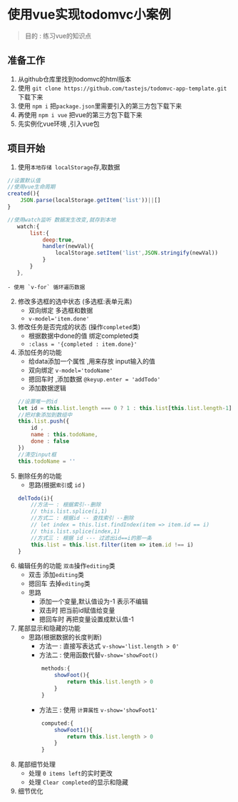 # 使用vue实现todomvc小案例
> 目的 : 练习vue的知识点
## 准备工作
1. 从github仓库里找到todomvc的html版本
2. 使用 `git clone https://github.com/tastejs/todomvc-app-template.git`下载下来
3. 使用 `npm i` 把`package.json`里需要引入的第三方包下载下来
4. 再使用 `npm i vue` 把vue的第三方包下载下来
5. 先实例化vue环境 ,引入vue包 

## 项目开始
1. 使用`本地存储 localStorage`存,取数据
 ```js
 //设置默认值
 //使用vue生命周期
 created(){
     JSON.parse(localStorage.getItem('list'))||[]
 }
 ```
 ```js
 //使用watch监听 数据发生改变,就存到本地
    watch:{
        list:{
            deep:true,
            handler(newVal){
                localStorage.setItem('list',JSON.stringify(newVal))
            }
        }
    },
 ```
    - 使用 `v-for` 循环遍历数据
2. 修改多选框的选中状态  (多选框:表单元素)
    - 双向绑定 多选框和数据
    - `v-model='item.done'`
3. 修改任务是否完成的状态 (操作`completed`类)
    - 根据数据中done的值 绑定completed类 
    - `:class = '{completed : item.done}'`
4. 添加任务的功能
    - 给data添加一个属性 ,用来存放 input输入的值
    - 双向绑定  `v-model='todoName'`
    - 摁回车时 ,添加数据 `@keyup.enter = 'addTodo'`
    - 添加数据逻辑
    ```js
    //设置唯一的id
    let id = this.list.length === 0 ? 1 : this.list[this.list.length-1].id + 1
    //把对象添加到数组中
    this.list.push({
        id ,
        name : this.todoName,
        done : false
    })
    //清空input框
    this.todoName = ''
    ```
5. 删除任务的功能
    - 思路(根据`索引`或 `id` )
    ```js
    delTodo(i){
        //方法一 : 根据索引--删除
        // this.list.splice(i,1)
        //方式二 : 根据id -- 查找索引 --删除
        // let index = this.list.findIndex(item => item.id == i)
        // this.list.splice(index,1)
        //方式三 : 根据 id --- 过滤出id==i的那一条
        this.list = this.list.filter(item => item.id !== i)
    }
    ```
6. 编辑任务的功能  `双击`操作`editing`类
    - 双击 添加`editing`类 
    - 摁回车 去掉`editing`类
    - 思路 
        - 添加一个变量,默认值设为-1 表示不编辑
        - 双击时  把当前id赋值给变量
        - 摁回车时 再把变量设置成默认值-1
7. 尾部显示和隐藏的功能
    - 思路(根据数据的长度判断)
        - 方法一 : 直接写表达式 `v-show='list.length > 0'` 
        - 方法二 : 使用函数代替`v-show='showFoot()` 
        ```js
            methods:{
                showFoot(){
                    return this.list.length > 0
                }
            }
        ```
        - 方法三 : 使用 `计算属性` `v-show='showFoot1'`
        ```js
            computed:{
                showFoot1(){
                    return this.list.length > 0
                }
            }
        ```
8. 尾部细节处理
    - 处理 `0 items left`的实时更改
    - 处理 `Clear completed`的显示和隐藏
9. 细节优化



    

